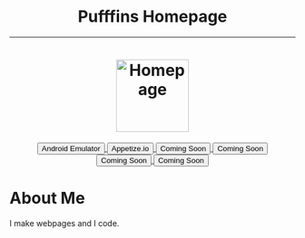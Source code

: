 <h1 align="center">Pufffins Homepage</h1>

<hr>

<h1 align="center">
	<a href="https://pufffins.github.io">
		<img align="center"
			width="128"
			alt="Homepage"
			src="https://user-images.githubusercontent.com/77994742/107253975-dae84280-6a04-11eb-88a6-8a63527d5c9a.png">
	</a>
</h1>


</p>
<p align="center">

<a href="https://pufffins.github.io/emulator">
	<button>Android Emulator</button>
</a>

<a href="https://appetize.io">
	<button>Appetize.io</button>
</a>

<a href="about:blank">
	<Button>Coming Soon</button>
</a>

<a href="about:blank">
	<Button>Coming Soon</button>
</a>

<a href="about:blank">
	<Button>Coming Soon</button>
</a>

<a href="about:blank">
	<Button>Coming Soon</button>
</a>

</p>





<h1>About Me</h1>
<p>I make webpages and I code.</p>

